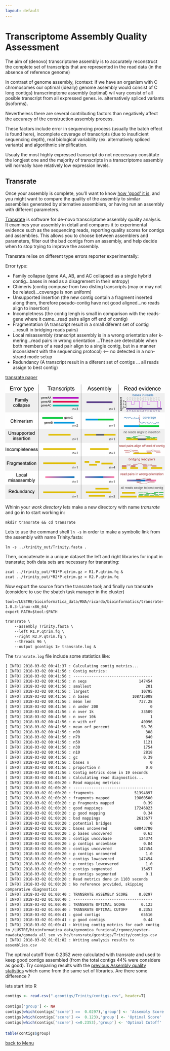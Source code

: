 ```yaml
---
layout: default
---
```


# Transcriptome Assembly Quality Assessment

The aim of (denovo) transcriptome assembly is to accurately reconstruct the complete set of transcripts that are represented in the read data (in the absence of reference genome)

In contrast of genome assembly, (context: if we have an organism with C chromosomes our optimal (ideally) genome assembly would consist of C long contigs) transcrimptome assembly (optimal) wil vary consist of all posible transcript from all expressed genes. ie. alternatively spliced variants (isoforms). 

Nevertheless there are several contributing factors than negatively affect the accuracy of the construction assembly process.

These factors include error in sequencing process (usually the batch effect is found here), incomplete coverage of transcripts (due to insuficient sequencing depth), real biological variability (ex. alternatively spliced variants) and algorithmic simplification. 

Usualy the most highly expressed transcript do not neccessary constitute the longjest one and the majority of transcripts in a transcriptome assembly will normally have relatively low expression levels.

## Transrate

Once your assembly is complete, you'll want to know [how 'good' it is](https://github.com/trinityrnaseq/trinityrnaseq/wiki/Transcriptome-Assembly-Quality-Assessment), and you might want to compare the quality of the assembly to similar assemblies generated by alternative assemblers, or having run an assembly with different parameters.

[Transrate](http://hibberdlab.com/transrate/) is software for de-novo transcriptome assembly quality analysis. It examines your assembly in detail and compares it to experimental evidence such as the sequencing reads, reporting quality scores for contigs and assemblies. This allows you to choose between assemblers and parameters, filter out the bad contigs from an assembly, and help decide when to stop trying to improve the assembly.

Transrate relise on different type errors reporter experimentally: 

Error type:
- Family collapse (gene AA, AB, and AC collapsed as a single hybrid contig...bases in read as a disagrement in their entropy) 
- Chimeris (contig compuse from two disting transcripts (may or may not be related)...coverage is non uniform)
- Unsupported insertion (the new contig contain a fragment inserted along them, therefore pseudo-contig have not good aligned...no reads align to insertion)
- Incompletness (the contig lengh is small in comparison with the reads-gene where it came...read pairs align off end of contig)
- Fragmentation (A transcript result in a small diferent set of contig ...result in bridging reads pairs)
- Local misassembly (transcript assembly is in a wrong orientation afer k-mering...read pairs in wrong orientation ...These are detectable when both members of a read pair align to a single contig, but in a manner inconsistent with the sequencing protocol) <-- no detected in a non-strand mode setup
- Redundancy (A transcript result in a diferent set of contigs ... all reads assign to best contig)

[transrate paper](https://genome.cshlp.org/content/early/2016/06/01/gr.196469.115.full.pdf+html)

![](../figures/transrate.png)

Whinin your _work directory_ lets make a new directory with name _transrate_ and go in to start working in:

```shell
mkdir transrate && cd transrate 
```

Lets to use the command shell `ln -s` in order to make a symbolic link from the assembly with name Trinity.fasta:

```shell
ln -s ../trinity_out/Trinity.fasta .
```

Then, concatenate in a unique dataset the left and right libraries for input in transrate; both data sets are necessary for transrating:

```shell
zcat ../trinity_out/*R1*P.qtrim.gz > R1.P.qtrim.fq &
zcat ../trinity_out/*R2*P.qtrim.gz > R2.P.qtrim.fq 
```

Now export the source from the transrate tool; and finally run transrate (considere to use the sbatch task manager in the cluster)

```shell
tool=/LUSTRE/bioinformatica_data/RNA/ricardo/bioinformatics/transrate-1.0.3-linux-x86_64/
export PATH=$tool:$PATH
```

```shell
transrate \
    --assembly Trinity.fasta \
    --left R1.P.qtrim.fq \
    --right R2.P.qtrim.fq \
    --threads 96 \
    --output gcontigs 1> transrate.log &
```

The `transrate.log` file include some statistics like:

```
[ INFO] 2018-03-02 00:41:37 : Calculating contig metrics...
[ INFO] 2018-03-02 00:41:56 : Contig metrics:
[ INFO] 2018-03-02 00:41:56 : -----------------------------------
[ INFO] 2018-03-02 00:41:56 : n seqs                       147454
[ INFO] 2018-03-02 00:41:56 : smallest                        201
[ INFO] 2018-03-02 00:41:56 : largest                       10795
[ INFO] 2018-03-02 00:41:56 : n bases                   108715008
[ INFO] 2018-03-02 00:41:56 : mean len                     737.28
[ INFO] 2018-03-02 00:41:56 : n under 200                       0
[ INFO] 2018-03-02 00:41:56 : n over 1k                     33509
[ INFO] 2018-03-02 00:41:56 : n over 10k                        1
[ INFO] 2018-03-02 00:41:56 : n with orf                    40996
[ INFO] 2018-03-02 00:41:56 : mean orf percent              58.76
[ INFO] 2018-03-02 00:41:56 : n90                             308
[ INFO] 2018-03-02 00:41:56 : n70                             640
[ INFO] 2018-03-02 00:41:56 : n50                            1121
[ INFO] 2018-03-02 00:41:56 : n30                            1754
[ INFO] 2018-03-02 00:41:56 : n10                            2818
[ INFO] 2018-03-02 00:41:56 : gc                             0.39
[ INFO] 2018-03-02 00:41:56 : bases n                           0
[ INFO] 2018-03-02 00:41:56 : proportion n                    0.0
[ INFO] 2018-03-02 00:41:56 : Contig metrics done in 19 seconds
[ INFO] 2018-03-02 00:41:56 : Calculating read diagnostics...
[ INFO] 2018-03-02 01:00:20 : Read mapping metrics:
[ INFO] 2018-03-02 01:00:20 : -----------------------------------
[ INFO] 2018-03-02 01:00:20 : fragments                  51394897
[ INFO] 2018-03-02 01:00:20 : fragments mapped           19860500
[ INFO] 2018-03-02 01:00:20 : p fragments mapped             0.39
[ INFO] 2018-03-02 01:00:20 : good mappings              17246823
[ INFO] 2018-03-02 01:00:20 : p good mapping                 0.34
[ INFO] 2018-03-02 01:00:20 : bad mappings                2613677
[ INFO] 2018-03-02 01:00:20 : potential bridges                 0
[ INFO] 2018-03-02 01:00:20 : bases uncovered            68043780
[ INFO] 2018-03-02 01:00:20 : p bases uncovered              0.63
[ INFO] 2018-03-02 01:00:20 : contigs uncovbase            124374
[ INFO] 2018-03-02 01:00:20 : p contigs uncovbase            0.84
[ INFO] 2018-03-02 01:00:20 : contigs uncovered            147454
[ INFO] 2018-03-02 01:00:20 : p contigs uncovered             1.0
[ INFO] 2018-03-02 01:00:20 : contigs lowcovered           147454
[ INFO] 2018-03-02 01:00:20 : p contigs lowcovered            1.0
[ INFO] 2018-03-02 01:00:20 : contigs segmented             15457
[ INFO] 2018-03-02 01:00:20 : p contigs segmented             0.1
[ INFO] 2018-03-02 01:00:20 : Read metrics done in 1103 seconds
[ INFO] 2018-03-02 01:00:20 : No reference provided, skipping comparative diagnostics
[ INFO] 2018-03-02 01:00:40 : TRANSRATE ASSEMBLY SCORE     0.0297
[ INFO] 2018-03-02 01:00:40 : -----------------------------------
[ INFO] 2018-03-02 01:00:40 : TRANSRATE OPTIMAL SCORE       0.123
[ INFO] 2018-03-02 01:00:40 : TRANSRATE OPTIMAL CUTOFF     0.2353
[ INFO] 2018-03-02 01:00:41 : good contigs                  65516
[ INFO] 2018-03-02 01:00:41 : p good contigs                 0.44
[ INFO] 2018-03-02 01:00:41 : Writing contig metrics for each contig to /LUSTRE/bioinformatica_data/genomica_funcional/rgomez/oyster-rawdata/gonada_all_sex_vs_hc/transrate/gcontigs/Trinity/contigs.csv
[ INFO] 2018-03-02 01:01:02 : Writing analysis results to assemblies.csv

```
The optimal cutoff from 0.2352 were calculated with transrate and used to keep good contigs assembled (from the total contigs 44% were considere as good).  Try comparing results with the [previous Assembly quality statistics](denovo-Assembly) which came from the same set of libraries. Are there some difference ?

lets start into R

```R
contigs <- read.csv(".gcontigs/Trinity/contigs.csv", header=T)

contigs['group'] <- NA
contigs[which(contigs['score'] ==  0.0297),'group'] <- 'Assembly Score'
contigs[which(contigs['score'] <=  0.123),'group'] <- 'Optimal Score'
contigs[which(contigs['score'] <=0.2353),'group'] <- 'Optimal Cutoff'

table(contigs$group)
```





[back to Menu](../)
